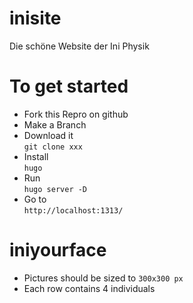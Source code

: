 # inisite
Die schöne Website der Ini Physik

# To get started
- Fork this Repro on github
- Make a Branch
- Download it  
  `git clone xxx`
- Install  
  `hugo` 
- Run  
  `hugo server -D`
- Go to  
  `http://localhost:1313/`

# iniyourface
- Pictures should be sized to
  `300x300 px`
- Each row contains 4 individuals
